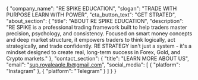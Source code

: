 {
  "company_name": "RE SPIKE EDUCATION",
  "slogan": "TRADE WITH PURPOSE LEARN WITH POWER",
  "cta_button_text": "GET STRATED",
  "about_section": {
    "title": "ABOUT RE SPIKE EDUCATION",
    "description": "RE SPIKE is a professional trading framework built to help traders master precision, psychology, and consistency. Focused on smart money concepts and deep market structure, it empowers traders to think logically, act strategically, and trade confidently. RE STRATEGY isn't just a system - it's a mindset designed to create real, long-term success in Forex, Gold, and Crypto markets."
  },
  "contact_section": {
    "title": "LEARN MORE ABOUT US",
    "email": "sup.royaleagle.lb@gmail.com",
    "social_media": [
      {
        "platform": "Instagram"
      },
      {
        "platform": "Telegram"
      }
    ]
  }
}